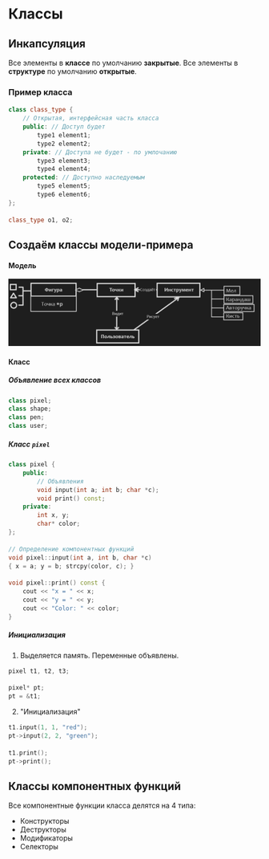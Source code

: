 # Классы

## Инкапсуляция

Все элементы в **классе** по умолчанию **закрытые**.
Все элементы в **структуре** по умолчанию **открытые**.

### Пример класса

```cpp
class class_type {
	// Открытая, интерфейсная часть класса
	public: // Доступ будет
		type1 element1;
		type2 element2;
	private: // Доступа не будет - по умлочанию
		type3 element3;
		type4 element4;
	protected: // Доступно наследуемым
		type5 element5;
		type6 element6;
};

class_type o1, o2;
```

## Создаём классы модели-примера

#### Модель
![Модель объектов и взаимодействий.png](./%D0%9C%D0%BE%D0%B4%D0%B5%D0%BB%D1%8C%20%D0%BE%D0%B1%D1%8A%D0%B5%D0%BA%D1%82%D0%BE%D0%B2%20%D0%B8%20%D0%B2%D0%B7%D0%B0%D0%B8%D0%BC%D0%BE%D0%B4%D0%B5%D0%B9%D1%81%D1%82%D0%B2%D0%B8%D0%B9.png#)

#### Класс
##### Объявление всех классов
```cpp
class pixel;
class shape;
class pen;
class user;
```
##### Класс `pixel`
```cpp
class pixel {
	public:
		// Объявления
		void input(int a; int b; char *c);
		void print() const;
	private:
		int x, y;
		char* color;
};

// Определение компонентных функций
void pixel::input(int a, int b, char *c)
{ x = a; y = b; strcpy(color, c); }

void pixel::print() const {
	cout << "x = " << x;
	cout << "y = " << y;
	cout << "Color: " << color;
}
```

##### Инициализация
1. Выделяется память. Переменные объявлены.

```cpp
pixel t1, t2, t3;

pixel* pt;
pt = &t1;
```

2. "Инициализация"

```cpp
t1.input(1, 1, "red");
pt->input(2, 2, "green");

t1.print();
pt->print();
```

## Классы компонентных функций
Все компонентные функции класса делятся на 4 типа:
- Конструкторы
- Деструкторы
- Модификаторы
- Селекторы
